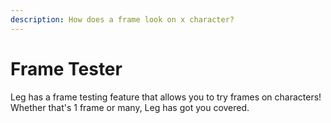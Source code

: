 ```yaml
---
description: How does a frame look on x character?
---
```


# Frame Tester

Leg has a frame testing feature that allows you to try frames on characters! Whether that's 1 frame or many, Leg has got you covered.

